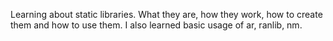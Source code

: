 Learning about static libraries. What they are, how they work, how to create them and how to use them. I also learned basic usage of ar, ranlib, nm.
